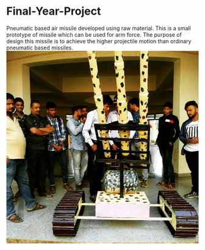 # Final-Year-Project
Pneumatic based air missile developed using raw material. This is a small prototype of missile which can be used for arm force. The purpose of design this missile is to achieve the  higher projectile motion than ordinary pneumatic based missiles.
<img src="https://github.com/MrShubhamL/Final-Year-Project/blob/main/image01.jpeg"/>
